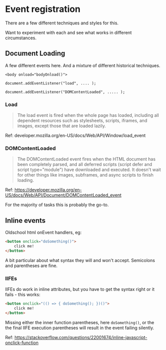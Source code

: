Event registration
==================

There are a few different techniques and styles for this.

Want to experiment with each and see what works in different circumstances.


Document Loading
----------------

A few different events here. And a mixture of different historical techniques.

	<body onload="bodyOnload()">

	document.addEventListener("load", .... );

	document.addEventListener("DOMContentLoaded", ..... );


### Load

> The load event is fired when the whole page has loaded, including all dependent resources such as stylesheets, scripts, iframes, and images, except those that are loaded lazily.

Ref: developer.mozilla.org/en-US/docs/Web/API/Window/load_event


### DOMContentLoaded

> The DOMContentLoaded event fires when the HTML document has been completely parsed, and all deferred scripts (script defer and script type="module") have downloaded and executed. It doesn't wait for other things like images, subframes, and async scripts to finish loading.

Ref: https://developer.mozilla.org/en-US/docs/Web/API/Document/DOMContentLoaded_event

For the majority of tasks this is probably the go-to.




Inline events
-------------
Oldschool html onEvent handlers, eg:

```html
<button onclick="doSomething()">
	click me!
</button>
```
A bit particular about what syntax they will and won't accept.
Semicolons and parentheses are fine.

### IIFEs

IIFEs do work in inline attributes, but you have to get the syntax right or it fails - this works:

```html
<button onclick="(() => { doSomething(); })()">
	click me!
</button>
```

Missing either the inner function parentheses, here `doSomething()`, or the the final IIFE execution parentheses will result in the event failing silently.

Ref: https://stackoverflow.com/questions/22001674/inline-javascript-onclick-function


